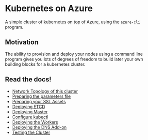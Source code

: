 # Kubernetes on Azure

A simple cluster of kubernetes on top of Azure, using the `azure-cli` program.

## Motivation

The ability to provision and deploy your nodes using a command line program
gives you lots of degrees of freedom to build later your own building blocks
for a kubernetes cluster.

## Read the docs!

* [Network Topology of this cluster](docs/network_topology.md)
* [Preparing the parameters file](docs/parameters_file.md)
* [Preparing your SSL Assets](docs/preparing_ssl_assets.md)
* [Deploying ETCD](docs/deploying_etcd.md)
* [Deploying Master](docs/deploying_master.md)
* [Configure kubectl](docs/configuring_kubectl.md)
* [Deploying the Workers](docs/deploying_workers.md)
* [Deploying the DNS Add-on](docs/deploying_dns_add_on.md)
* [Testing the Cluster](docs/testing_your_cluster.md)
